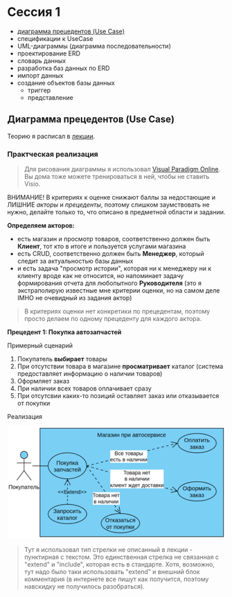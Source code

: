 # Сессия 1

* [диаграмма прецедентов (Use Case)](#диаграмма-прецедентов-Use-Case)
* спецификации к UseCase
* UML-диаграммы (диаграмма последовательности)
* проектирование ERD
* словарь данных
* разработка баз данных по ERD
* импорт данных
* создание объектов базы данных
    * триггер
    * представление


## Диаграмма прецедентов (Use Case)

Теорию я расписал в [лекции](https://github.com/kolei/PiRIS/blob/master/articles/5_1_1_10_uml_use_case.md).


### Практческая реализация

>Для рисования диаграммы я использовал [Visual Paradigm Online](https://online.visual-paradigm.com/diagrams/solutions/free-use-case-diagram-tool/). Вы дома тоже можете тренироваться в ней, чтобы не ставить Visio. 

ВНИМАНИЕ! В критериях к оценке снижают баллы за недостающие и ЛИШНИЕ *акторы* и *прецеденты*, поэтому слишком заумствовать не нужно, делайте только то, что описано в предметной области и задании.

**Определяем акторов:**

* есть магазин и просмотр товаров, соответственно должен быть **Клиент**, тот кто в итоге и пользуется услугами магазина
* есть CRUD, соответственно должен быть **Менеджер**, который следит за актуальностью базы данных
* и есть задача "просмотр истории", которая ни к менеджеру ни к клиенту вроде как не относится, но напоминает задачу формирования отчета для любопытного **Руководителя** (это я экстраполирую известные мне критерии оценки, но на самом деле IMHO не очевидный из задания актор)

>В критериях оценки нет конкретики по прецедентам, поэтому просто делаем по одному прецеденту для каждого актора. 

**Прецедент 1: Покупка автозапчастей**

Примерный сценарий

1. Покупатель **выбирает** товары
2. При отсутствии товара в магазине **просматривает** каталог (система предоставляет информацию о наличии товаров)
3. Оформляет заказ
4. При наличии всех товаров оплачивает сразу
5. При отсутсвии каких-то позиций оставляет заказ или отказывается от покупки 

Реализация

![](../img/demo01.png)

>Тут я использовал тип стрелки не описанный в лекции - пунктирная с текстом. Это единственная стрелка не связанная с "extend" и "include", которая есть в стандарте. Хотя, возможно, тут надо было таки использовать "extend" и внешний блок комментария (в интернете все пишут как получится, поэтому навскидку не получилось разобраться). 
